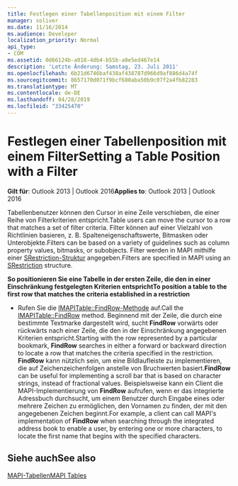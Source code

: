 ```yaml
---
title: Festlegen einer Tabellenposition mit einem Filter
manager: soliver
ms.date: 11/16/2014
ms.audience: Developer
localization_priority: Normal
api_type:
- COM
ms.assetid: 0d66124b-a018-4db4-b55b-a0e5ed467e14
description: 'Letzte Änderung: Samstag, 23. Juli 2011'
ms.openlocfilehash: 6b21d6746baf438af438787d966d9af886d4a74f
ms.sourcegitcommit: 8657170d071f9bcf680aba50b9c07f2a4fb82283
ms.translationtype: MT
ms.contentlocale: de-DE
ms.lasthandoff: 04/28/2019
ms.locfileid: "33425470"
---
```

# <a name="setting-a-table-position-with-a-filter"></a><span data-ttu-id="3b643-103">Festlegen einer Tabellenposition mit einem Filter</span><span class="sxs-lookup"><span data-stu-id="3b643-103">Setting a Table Position with a Filter</span></span>

  
  
<span data-ttu-id="3b643-104">**Gilt für**: Outlook 2013 | Outlook 2016</span><span class="sxs-lookup"><span data-stu-id="3b643-104">**Applies to**: Outlook 2013 | Outlook 2016</span></span> 
  
<span data-ttu-id="3b643-105">Tabellenbenutzer können den Cursor in eine Zeile verschieben, die einer Reihe von Filterkriterien entspricht.</span><span class="sxs-lookup"><span data-stu-id="3b643-105">Table users can move the cursor to a row that matches a set of filter criteria.</span></span> <span data-ttu-id="3b643-106">Filter können auf einer Vielzahl von Richtlinien basieren, z. B. Spalteneigenschaftswerte, Bitmasken oder Unterobjekte.</span><span class="sxs-lookup"><span data-stu-id="3b643-106">Filters can be based on a variety of guidelines such as column property values, bitmasks, or subobjects.</span></span> <span data-ttu-id="3b643-107">Filter werden in MAPI mithilfe einer [SRestriction-Struktur](srestriction.md) angegeben.</span><span class="sxs-lookup"><span data-stu-id="3b643-107">Filters are specified in MAPI using an [SRestriction](srestriction.md) structure.</span></span> 
  
 <span data-ttu-id="3b643-108">**So positionieren Sie eine Tabelle in der ersten Zeile, die den in einer Einschränkung festgelegten Kriterien entspricht**</span><span class="sxs-lookup"><span data-stu-id="3b643-108">**To position a table to the first row that matches the criteria established in a restriction**</span></span>
  
- <span data-ttu-id="3b643-109">Rufen Sie die [IMAPITable::FindRow-Methode](imapitable-findrow.md) auf.</span><span class="sxs-lookup"><span data-stu-id="3b643-109">Call the [IMAPITable::FindRow](imapitable-findrow.md) method.</span></span> <span data-ttu-id="3b643-110">Beginnend mit der Zeile, die durch eine bestimmte Textmarke dargestellt wird, sucht **FindRow** vorwärts oder rückwärts nach einer Zeile, die den in der Einschränkung angegebenen Kriterien entspricht.</span><span class="sxs-lookup"><span data-stu-id="3b643-110">Starting with the row represented by a particular bookmark, **FindRow** searches in either a forward or backward direction to locate a row that matches the criteria specified in the restriction.</span></span> <span data-ttu-id="3b643-111">**FindRow** kann nützlich sein, um eine Bildlaufleiste zu implementieren, die auf Zeichenzeichenfolgen anstelle von Bruchwerten basiert.</span><span class="sxs-lookup"><span data-stu-id="3b643-111">**FindRow** can be useful for implementing a scroll bar that is based on character strings, instead of fractional values.</span></span> <span data-ttu-id="3b643-112">Beispielsweise kann ein Client die MAPI-Implementierung von **FindRow** aufrufen, wenn er das integrierte Adressbuch durchsucht, um einem Benutzer durch Eingabe eines oder mehrere Zeichen zu ermöglichen, den Vornamen zu finden, der mit den angegebenen Zeichen beginnt.</span><span class="sxs-lookup"><span data-stu-id="3b643-112">For example, a client can call MAPI's implementation of **FindRow** when searching through the integrated address book to enable a user, by entering one or more characters, to locate the first name that begins with the specified characters.</span></span> 
    
## <a name="see-also"></a><span data-ttu-id="3b643-113">Siehe auch</span><span class="sxs-lookup"><span data-stu-id="3b643-113">See also</span></span>



[<span data-ttu-id="3b643-114">MAPI-Tabellen</span><span class="sxs-lookup"><span data-stu-id="3b643-114">MAPI Tables</span></span>](mapi-tables.md)

